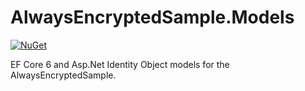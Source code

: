 # AlwaysEncryptedSample.Models

[![NuGet](http://img.shields.io/nuget/v/AlwaysEncryptedSample.Models.svg)](https://www.nuget.org/packages/AlwaysEncryptedSample.Models)

EF Core 6 and Asp.Net Identity Object models for the AlwaysEncryptedSample.
